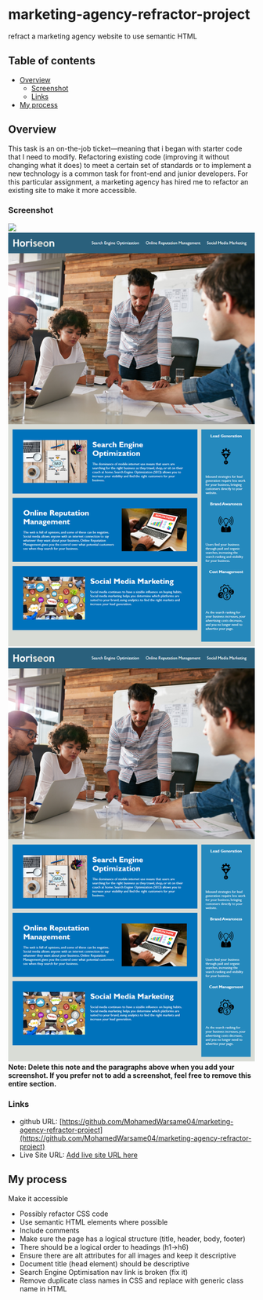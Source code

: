 # marketing-agency-refractor-project
refract a marketing agency website to use semantic HTML


## Table of contents
- [Overview](#overview)
  - [Screenshot](#screenshot)
  - [Links](#links)
- [My process](#my-process)

## Overview
This task is an on-the-job ticket—meaning that i began with starter code that I need to modify.
Refactoring existing code (improving it without changing what it does) to meet a certain set of standards or to implement a new technology is a common task for front-end and junior developers. For this particular assignment, a marketing agency has hired me to refactor an existing site to make it more accessible.
### Screenshot
![](./screenshot.jpg)
![before photo of the website](./assets/images/before.png)
![after photo of the website](./assets/images/after.png)
**Note: Delete this note and the paragraphs above when you add your screenshot. If you prefer not to add a screenshot, feel free to remove this entire section.**
### Links
- github URL: [https://github.com/MohamedWarsame04/marketing-agency-refractor-project](https://github.com/MohamedWarsame04/marketing-agency-refractor-project)
- Live Site URL: [Add live site URL here](https://your-live-site-url.com)
## My process
Make it accessible
- Possibly refactor CSS code
- Use semantic HTML elements where possible
- Include comments
- Make sure the page has a logical structure (title, header, body, footer)
- There should be a logical order to headings (h1->h6)
- Ensure there are alt attributes for all images and keep it descriptive
- Document title (head element) should be descriptive
- Search Engine Optimisation nav link is broken (fix it)
- Remove duplicate class names in CSS and replace with generic class name in HTML